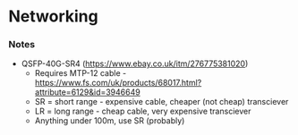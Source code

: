Networking
===

### Notes
* QSFP-40G-SR4 (https://www.ebay.co.uk/itm/276775381020)
  * Requires MTP-12 cable - https://www.fs.com/uk/products/68017.html?attribute=6129&id=3946649
  * SR = short range - expensive cable, cheaper (not cheap) transciever
  * LR = long range - cheap cable, very expensive transciever
  * Anything under 100m, use SR (probably)
